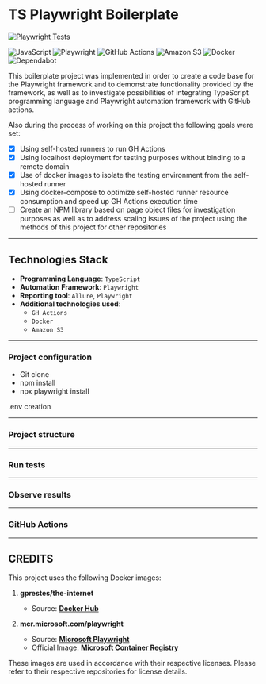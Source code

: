 # TS Playwright Boilerplate

[![Playwright Tests](https://github.com/MRichforth/TS-Playwright-Boilerplate/actions/workflows/deploy-and-run-in-docker.yml/badge.svg?branch=main)](https://github.com/MRichforth/TS-Playwright-Boilerplate/blob/main/.github/workflows/deploy-and-run-in-docker.yml)

![JavaScript](https://img.shields.io/badge/javascript-%23323330.svg?style=for-the-badge&logo=javascript&logoColor=%23F7DF1E)
![Playwright](https://img.shields.io/badge/-playwright-%232EAD33?style=for-the-badge&logo=playwright&logoColor=white)
![GitHub Actions](https://img.shields.io/badge/github%20actions-%232671E5.svg?style=for-the-badge&logo=githubactions&logoColor=white)
![Amazon S3](https://img.shields.io/badge/Amazon%20S3-FF9900?style=for-the-badge&logo=amazons3&logoColor=white)
![Docker](https://img.shields.io/badge/docker-%230db7ed.svg?style=for-the-badge&logo=docker&logoColor=white)
![Dependabot](https://img.shields.io/badge/dependabot-025E8C?style=for-the-badge&logo=dependabot&logoColor=white)

This boilerplate project was implemented in order to create a code base for the Playwright framework and to demonstrate functionality provided by the framework, as well as to investigate possibilities of integrating TypeScript programming language and Playwright automation framework with GitHub actions.

Also during the process of working on this project the following goals were set:
- [x] Using self-hosted runners to run GH Actions
- [x] Using localhost deployment for testing purposes without binding to a remote domain
- [x] Use of docker images to isolate the testing environment from the self-hosted runner
- [x] Using docker-compose to optimize self-hosted runner resource consumption and speed up GH Actions execution time
- [ ] Create an NPM library based on page object files for investigation purposes as well as to address scaling issues of the project using the methods of this project for other repositories 
***

## Technologies Stack

 - **Programming Language**: `TypeScript`
 - **Automation Framework**: `Playwright`
 - **Reporting tool**: `Allure`, `Playwright`
 - **Additional technologies used**:
   - `GH Actions`
   - `Docker`
   - `Amazon S3`
***

### Project configuration

 - Git clone
 - npm install
 - npx playwright install

 .env creation


***

### Project structure
***

### Run tests
***

### Observe results
***

### GitHub Actions
***

## CREDITS

This project uses the following Docker images:

1. **gprestes/the-internet**
    - Source: [**Docker Hub**](https://hub.docker.com/r/gprestes/the-internet)


2. **mcr.microsoft.com/playwright**
    - Source: [**Microsoft Playwright**](https://playwright.dev/)
    - Official Image: [**Microsoft Container Registry**](https://mcr.microsoft.com/en-us/artifact/mar/playwright)

These images are used in accordance with their respective licenses. Please refer to their respective repositories for license details.

 